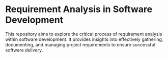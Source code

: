 # Requirement Analysis in Software Development

This repository aims to explore the critical process of requirement analysis within software development. It provides insights into effectively gathering, documenting, and managing project requirements to ensure successful software delivery.

